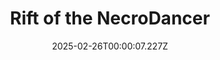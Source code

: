 ---
title: "Rift of the NecroDancer"
id: 2073250
date: 2025-02-26T00:00:07.227Z
link: games/steam/recent/rift-of-the-necrodancer
image: http://media.steampowered.com/steamcommunity/public/images/apps/2073250/c098e2f779cadbb9e24a58a0e0763ec65b82b4b5.jpg
playtime_2weeks: 23
playtime_forever: 372
playtime_windows_forever: 0
playtime_mac_forever: 0
playtime_linux_forever: 372
playtime_deck_forever: 372
---